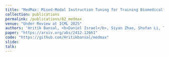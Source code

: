 ```yaml
---
title: "MedMax: Mixed-Modal Instruction Tuning for Training Biomedical Assistants"
collection: publications
permalink: /publications/02_medmax
venue: "Under Review at ICML 2025"
authors: 'Hritik Bansal, <b>Daniel Israel</b>, Siyan Zhao, Shufan Li, Tung Nguyen, Aditya Grover'
paper: "https://arxiv.org/abs/2412.12661"
code: "https://github.com/Hritikbansal/medmax"
slide:
talk:
---
```

